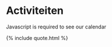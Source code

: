 # Activiteiten

<!--{% include meetup_widget.html %}-->
<!--
https://calendar.google.com/calendar/ical/voidjosto%40gmail.com/public/basic.ics
https://calendar.google.com/calendar/ical/voidjosto@gmail.com/public/basic.ics

<iframe scrolling="no" src="https://calendar.google.com/calendar/embed?src=voidjosto%40gmail.com&amp;ctz=Europe%2FBrussels&amp;showNav=1&amp;showTabs=1&amp;showCalendars=0&amp;showTz=1&amp;showPrint=0&amp;showDate=0&amp;showTitle=0&amp;mode=AGENDA&amp;color=%23C0CA33" style="border: 0; margin: 10px auto;display: block;width: 100%;" width="600" height="400" frameborder="0"></iframe>
-->


<div id="event-container">
	<noscript>Javascript is required to see our calendar</noscript>
</div>
<script>
const icsToJSON = (icsContent) => {
  const lines = icsContent.split(/\r?\n/);
  const events = [];
  //const removeTZID = (key) => key.replace(/;TZID=.*$/, '');
  let event = null;
  let currentKey = '';
  let currentValue = '';
  for (let i = 0; i < lines.length; i++) {
    const line = lines[i];
    if (line.startsWith('BEGIN:VEVENT')) {
      event = {};
    } else if (line.startsWith('END:VEVENT')) {
      events.push(event);
      event = null;
    } else if (event) {
      if (line.startsWith(' ') && currentKey !== '') {
        // Multi-line value
        currentValue += line.substring(1);
      } else {
        // New line
        if (currentKey !== '') {
          event[currentKey] = convertToDateTime(currentValue.trim(), currentKey.split(";")[1]);
        }
        const parts = line.split(':');
        currentKey = parts[0].trim().split(";")[0];
        currentValue = parts.length > 1 ? parts.slice(1).join(':') : '';
      }
    }
  }
  return events;
};
const convertToDateTime = (value, timeZone) => {
  const dateTimeRegex = /^(\d{4})(\d{2})(\d{2})(T(\d{2})(\d{2})(\d{2})(Z?)(.*))?$/;
  const match = value.match(dateTimeRegex);
  if (match) {
    const [, year, month, day, , hours, minutes, seconds, isUTC, tzid] = match;
      const dateTimeString = `${year}-${month}-${day}T${hours || '00'}:${minutes || '00'}:${seconds || '00'}${isUTC || ''}`;
      const dateTime = new Date(dateTimeString);
      // Check if the conversion to Date object was successful
      if (!isNaN(dateTime)) {
        if (timeZone && timeZone.startsWith("TZID=") ) {
          // Contains timeZone, return the formatted dateTime
		  timeZone = timeZone.split("=")[1];
          return dateTime.toLocaleString('en-US', { timeZone });
        } else {
          // Different timeZone, convert to the desired timeZone
          return dateTime.toLocaleString('en-US', { timeZone: 'Europe/Brussels' } );
		}
    }
  }
  return removeEscapedCharacters(value);
};
const removeEscapedCharacters = (value) => {
  return value
    //.replace(/\\(.)/g, '$1') // Remove the backslash before escaped characters
    .replace(/\\n/g, '<br>') // Replace "\n" with a line break
    .replace(/\\;/g, ';') // Replace "\;" with a semicolon
    .replace(/\\,/g, ','); // Replace "\," with a comma
};
const parseRRule = (rrule) => {
  const ruleParts = rrule.split(';');
  const ruleObject = {};
  ruleParts.forEach((part) => {
    const [key, value] = part.split('=');
    ruleObject[key] = value;
  });
  return ruleObject;
};
const getDayOfWeek = (byDay) => {
  const weekdays = ['SU', 'MO', 'TU', 'WE', 'TH', 'FR', 'SA'];
  const byDayList = byDay.split(',').map(day => day.trim());
  const dayOfWeekNames = [];
  byDayList.forEach((day) => {
	const dayOfWeekString = day.match(/-/) ? day.replace(/-1.*/,'de laatste ').replace(/-2.*/,'de voorlaatste ') : day.match(/\d+/) ? "de " + day.match(/\d+/)[0] + "e" : "" ;
	day = day.slice(-2); //in case byday contains a number or negative number (for example 1st friday or last friday)
    const byDayIndex = weekdays.indexOf(day);
    if (byDayIndex !== -1) {
      const date = new Date();
      date.setDate(date.getDate() + ((7 + byDayIndex - date.getDay()) % 7));
      const dayOfWeekName = date.toLocaleString('nl-NL', { weekday: 'long' });
	  dayOfWeekString += dayOfWeekName;
    }
    dayOfWeekNames.push(dayOfWeekString);
  });
  return dayOfWeekNames;
};

const processEvents = (events) => {
  const currentDate = new Date();
  const recurringEvents = [];
  const otherEvents = [];
  events.forEach((event) => {
    if (event['RRULE']) {
	  //if RRULE:UNTIL datetime is futuredate then push
	  const recurringUntil = parseRRule(event['RRULE']);
	  if ( !recurringUntil['UNTIL'] ) {
		  recurringEvents.push(event); //push recurringevent if it doesnt have enddate
	  } else if ( convertToDateTime( recurringUntil['UNTIL'] , undefined) >= currentDate) {
		  recurringEvents.push(event);
	  }
	  //else if (startdate + repeatsXTimes * frequency) >= currentDate
    } else {
      const eventEndDate = new Date(event['DTEND']);
      if (eventEndDate >= currentDate) {
        otherEvents.push(event);
      }
    }
  });
  // Sort the recurringEvents by frequency
  recurringEvents.sort((a, b) => {
	const freqOrder = { DAILY: 1, WEEKLY: 2, MONTHLY: 3, YEARLY: 4 };
	const freqA = parseRRule(a['RRULE']).FREQ;
	const freqB = parseRRule(b['RRULE']).FREQ;
	return freqOrder[freqA] - freqOrder[freqB];
  });
  // Sort the otherEvents array by start date
  otherEvents.sort((a, b) => new Date(a['DTSTART']) - new Date(b['DTSTART']));
  console.log(recurringEvents);
  console.log(otherEvents);
  const displayEvents = (eventArray, heading) => {
    if (eventArray.length > 0) {
      let html = `<h3>${heading}</h3>`;
      html += '<ul>';
      eventArray.forEach((event) => {
        const summary = event['SUMMARY'];
		const location = event['LOCATION'] ? `<i class="fa-solid fa-location-dot"></i> <i>${event['LOCATION']}</i>` : '';
        const description = event['DESCRIPTION'] ? `<i class="fa-solid fa-circle-info"></i><i>${event['DESCRIPTION']}</i>` : '';
        let eventDescription = '';
		const startDateTime = new Date(event['DTSTART']);
		const endDateTime = new Date(event['DTEND']);
		const timeDifference = 12 * 60 * 60 * 1000; // 12 hours -> endDate is shown before endTime when event is at least {0} hours
		const startTime = startDateTime.toLocaleTimeString('nl-NL', { hour: "numeric", minute: "2-digit" });
		const endTime = endDateTime.toLocaleTimeString('nl-NL', { hour: "numeric", minute: "2-digit" });
		const weekday = startDateTime.toLocaleString('nl-NL', { weekday: 'long'});
		const weekdayShort = startDateTime.toLocaleString('nl-NL', { weekday: 'short'});
		const day = startDateTime.toLocaleString('nl-NL', { day: 'numeric'});
		const month = startDateTime.toLocaleString('nl-NL', { month: 'numeric'});
		const year = startDateTime.toLocaleString('nl-NL', { year: '2-digit'});
        if (event['RRULE']) {
          const rrule = parseRRule(event['RRULE']);
		  switch ( rrule['FREQ'] ) {
			case 'DAILY':
			  // Handle daily recurrence
			  // RRULE:FREQ=DAILY;INTERVAL=2
			  eventDescription += ( rrule['INTERVAL'] )? 'Dagelijks' : 'Elke ' + rrule['INTERVAL'] + ' dagen';
			  break;
			case 'WEEKLY':
			  // Handle weekly recurrence
			  // RRULE:FREQ=WEEKLY;INTERVAL=3;BYDAY=WE,FR
			  eventDescription += ( rrule['INTERVAL'] )? 'Wekelijks' : 'Elke ' + rrule['INTERVAL'] + ' weken';
			  if ( rrule['BYDAY'] ){
				  eventDescription += ' op ' + ( rrule['BYDAY'].split(',').length > 2 ) ? getDayOfWeek(rrule['BYDAY']).join(', ').replace(/,(?=[^,]*$)/, ' en') : getDayOfWeek(rrule['BYDAY']).join(' en ');
			  };
			  break;
			case 'MONTHLY':
			  // Handle monthly recurrence
			  // RRULE:FREQ=MONTHLY;INTERVAL=2;BYMONTHDAY=1,5,10
			  // RRULE:FREQ=MONTHLY;BYDAY=1FR,5FR,-1FR,-2FR
			  eventDescription += ( rrule['INTERVAL'] )? 'Maandelijks' : 'Elke ' + rrule['INTERVAL'] + ' maanden';
			  if ( rrule['BYMONTHDAY'] ){
				  eventDescription += ' op de ' + rrule['BYMONTHDAY'] + 'e'; //add code for multiple monthdays
			  }
			  if ( rrule['BYDAY'] ){
				  eventDescription += ' op ' + ( rrule['BYDAY'].split(',').length > 2 ) ? getDayOfWeek(rrule['BYDAY']).join(', ').replace(/,(?=[^,]*$)/, ' en') : getDayOfWeek(rrule['BYDAY']).join(' en ');
			  };
			  break;
			case 'YEARLY':
			  // Handle yearly recurrence
			  // RRULE:FREQ=YEARLY;INTERVAL=2;BYMONTH=6;BYMONTHDAY=21;UNTIL=20251118T110000Z
			  eventDescription += ( rrule['INTERVAL'] )? 'Jaarlijks' : 'Elke ' + rrule['INTERVAL'] + ' jaar';
			  eventDescription += ' op ' + rrule['BYMONTHDAY'] + ' ' +  + new Date(2023, parseInt(rrule['BYMONTH']), 1).toLocaleString('nl-NL', { month: 'long' });
			  break;
			default:
			  // RRULE is not daily, weekly, monthly or yearly, so it must be secondly, minutely or hourly for some reason
			  console.log( rrule );
			  break;
		  }
		} else {
			  eventDescription = startDateTime.toLocaleString('nl-NL', { weekday: 'long', year: 'numeric', month: 'long', day: 'numeric'})
						   + " van " + startTime
						   + " tot " 
						   + ( endDateTime - startDateTime >= timeDifference ? endDateTime.toLocaleString('nl-NL', { weekday: 'long', year: 'numeric', month: 'long', day: 'numeric'}) : "" ) 
						   + endTime + " uur";
		}
		eventDescription += ` van ${startTime} tot ${endTime} uur`;
		console.log(eventDescription);
		html += `<li>${summary} - ${eventDescription} ${location}<br>${description}</li>`
		/*html += '<li class="event">'
			 +  '<div class="event-date">'
			 +  `<li class="event">`
			 +  `<span class="weekday">${weekday}</span>`
			 +  `<span class="day">${day}</span>`
			 +  `<span class="month-year">${month} '${year}</span>`
			 +  `<span class="time">${startTime} - ${endTime}</span>`
			 +  '</div>'
			 +  '<div class="event-details">'
			 +  '<div class="event-title">'
			 +  `<h3>${summary}</h3>`
			 +  '</div>'
			 +  `<div class="event-location">${location}</div>`
			 +  `<p class="event-description">${description}</p>`
			 +  '</div>'
			 +  '</li>';
      });*/
      html += '</ul>';
      return html;
    }
    return '';
  };
  const resultContainer = document.getElementById('event-container');
  if (resultContainer) {
    let html = '';
    html += displayEvents(recurringEvents, 'Herhalende activiteiten');
    html += displayEvents(otherEvents, 'Andere activiteiten');
    if (html !== '') {
      resultContainer.innerHTML = html;
    }
  }
};
const fetchCalendarICS = (url) => {
  $.ajax({
    url: url,
    dataType: 'text',
    success: (icsContent) => {
      const events = icsToJSON(icsContent);
	  console.log(events);
      processEvents(events);
    },
    error: (jqXHR, textStatus, errorThrown) => {
      console.error('Failed to fetch calendar ICS file:', errorThrown);
	  document.getElementById('event-container').innerHTML = '<iframe scrolling="no" src="https://calendar.google.com/calendar/embed?src=voidjosto%40gmail.com&ctz=Europe%2FBrussels&showNav=1&showTabs=1&showCalendars=0&showTz=1&showPrint=0&showDate=0&showTitle=0&mode=AGENDA&color=%23C0CA33" style="border: 0; margin: 10px auto;display: block;width: 100%;" width="600" height="400" frameborder="0"></iframe>';
    }
  });
};
const calendarICSUrl = 'https://spaceapi.voidwarranties.be/ical;' // Replace with the actual URL of your calendar ICS file
fetchCalendarICS(calendarICSUrl);
  </script>

{% include quote.html %}
